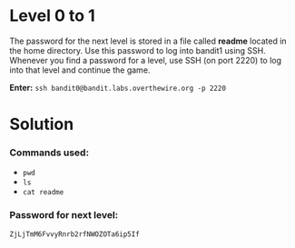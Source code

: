 # Level 0 to 1
The password for the next level is stored in a file called **readme** located in the home directory. Use this password to log into bandit1 using SSH. Whenever you find a password for a level, use SSH (on port 2220) to log into that level and continue the game. 

**Enter:** `ssh bandit0@bandit.labs.overthewire.org -p 2220`

# Solution
### Commands used:

- `pwd`
- `ls`
- `cat readme`


### Password for next level: 

```
ZjLjTmM6FvvyRnrb2rfNWOZOTa6ip5If
```